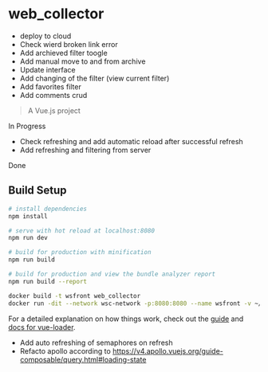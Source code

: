 # web_collector
- deploy to cloud
- Check wierd broken link error
- Add archieved filter toogle
- Add manual move to and from archive
- Update interface
- Add changing of the filter (view current filter)
- Add favorites filter
- Add comments crud
> A Vue.js project

In Progress
- Check refreshing and add automatic reload after successful refresh
- Add refreshing and filtering from server

Done

## Build Setup

``` bash
# install dependencies
npm install

# serve with hot reload at localhost:8080
npm run dev

# build for production with minification
npm run build

# build for production and view the bundle analyzer report
npm run build --report

docker build -t wsfront web_collector
docker run -dit --network wsc-network -p:8080:8080 --name wsfront -v ~/software/javascript/web_collector:/usr/app wsfront 

```

For a detailed explanation on how things work, check out the [guide](http://vuejs-templates.github.io/webpack/) and [docs for vue-loader](http://vuejs.github.io/vue-loader).

- Add auto refreshing of semaphores on refresh
- Refacto apollo according to https://v4.apollo.vuejs.org/guide-composable/query.html#loading-state 
